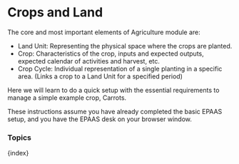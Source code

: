 <!-- add-breadcrumbs -->
# Crops and Land

The core and most important elements of Agriculture module are:

* Land Unit: Representing the physical space where the crops are planted.
* Crop: Characteristics of the crop, inputs and expected outputs, expected calendar of activities and harvest, etc.
* Crop Cycle: Individual representation of a single planting in a specific area. (Links a crop to a Land Unit for a specified period)

Here we will learn to do a quick setup with the essential requirements to manage a simple example crop, Carrots.

 These instructions assume you have already completed the basic EPAAS setup, and you have the EPAAS desk on your browser window.

### Topics

{index}
